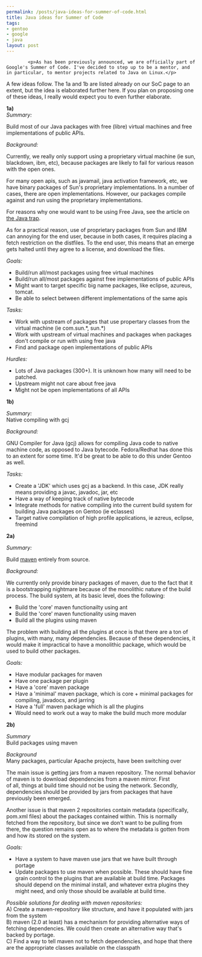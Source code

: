 ```yaml
--- 
permalink: /posts/java-ideas-for-summer-of-code.html
title: Java ideas for Summer of Code
tags: 
- gentoo
- google
- java
layout: post
---
```


			<p>As has been previously announced, we are officially part of Google's Summer of Code. I've decided to step up to be a mentor, and in particular, to mentor projects related to Java on Linux.</p>

<p>A few ideas follow. The 1a and 1b are listed already on our SoC page to an extent, but the idea is elaborated further here. If you plan on proposing one of these ideas, I really would expect you to even further elaborate.</p>

<p><strong>1a)</strong><br>
<em>Summary:</em><br>
   </p><p>Build most of our Java packages with free (libre) virtual machines and free implementations of public APIs.</p>

<p><em>Background:</em><br>
  </p><p>Currently, we really only support using a proprietary virtual machine (ie sun, blackdown, ibm, etc), because packages are likely to fail for various reason with the open ones.</p>
   <p>For many open apis, such as javamail, java activation framework, etc, we have binary packages of Sun's proprietary implementations. In a number of cases, there are open implementations. However, our packages compile against and run using the proprietary implementations.</p>
   <p>For reasons why one would want to be using Free Java, see the article on <a href="http://www.gnu.org/philosophy/java-trap.html">the Java trap</a>.</p>
   <p>As for a practical reason, use of proprietary packages from Sun and IBM can annoying for the end user, because in both cases, it requires placing a fetch restriction on the distfiles. To the end user, this means that an emerge gets halted until they agree to a license, and download the files.</p>

<p><em>Goals:</em>
</p><ul>
   <li>Build/run all/most packages using free virtual machines</li>
   <li>Build/run all/most packages against free implementations of public APIs</li>
   <li>Might want to target specific big name packages, like eclipse, azureus, tomcat.</li>
   <li>Be able to select between different implementations of the same apis</li></ul>

<p><em>Tasks:</em>
</p><ul>
   <li>Work with upstream of packages that use propertary classes from the virtual machine (ie com.sun.*, sun.*)</li>
   <li>Work with upstream of virtual machines and packages when packages don't compile or run with using free java</li>
   <li>Find and package open implementations of public APIs</li></ul>

<p><em>Hurdles:</em>
</p><ul>
   <li>Lots of Java packages (300+). It is unknown how many will need to be patched.</li>
   <li>Upstream might not care about free java</li>
   <li>Might not be open implementations of all APIs</li></ul>

<p><strong>1b)</strong></p>

<p><em>Summary:</em><br>
   Native compiling with gcj</p>

<p><em>Background:</em><br>
   </p><p>GNU Compiler for Java (gcj) allows for compiling Java code to native machine code, as opposed to Java bytecode. Fedora/Redhat has done this to an extent for some time. It'd be great to be able to do this under Gentoo as well.</p>

<p><em>Tasks:</em>
</p><ul>
   <li>Create a 'JDK' which uses gcj as a backend. In this case, JDK really means providing a javac, javadoc, jar, etc</li>
   <li>Have a way of keeping track of native bytecode</li>
   <li>Integrate methods for native compiling into the current build system for building Java packages on Gentoo (ie eclasses)</li>
   <li>Target native compilation of high profile applications, ie azreus, eclipse, freemind</li></ul>

<p><strong>2a)</strong></p>

<p><em>Summary:</em><br>
   </p><p>Build <a href="http://maven.apache.org">maven</a> entirely from source.</p>

<p><em>Background:</em><br>
   </p><p>We currently only provide binary packages of maven, due to the fact that it is a bootstrapping nightmare because of the monolithic nature of the build process. The build system, at its basic level, does the following:</p>
<ul>
   <li>Build the 'core' maven functionailty using ant</li>
   <li>Build the 'core' maven functionality using maven</li>
   <li>Build all the plugins using maven</li></ul>

   <p>The problem with building all the plugins at once is that there are a ton of plugins, with many, many dependencies. Because of these dependencies, it would make it impractical to have a monolithic package, which would be used to build other packages.</p>

<p><em>Goals:</em>
</p><ul>
   <li>Have modular packages for maven</li>
   <li>Have one package per plugin</li>
   <li>Have a 'core' maven package</li>
   <li>Have a 'minimal' maven package, which is core + minimal packages for compiling, javadocs, and jarring</li>
   <li>Have a 'full' maven package which is all the plugins</li>
   <li>Would need to work out a way to make the build much more modular</li></ul>

<p><strong>2b)</strong></p>

<p><em>Summary</em><br>
   Build packages using maven</p>

<p><em>Background</em><br>
   Many packages, particular Apache projects, have been switching over</p>

   <p>The main issue is getting jars from a maven repository. The normal behavior of maven is to download dependencies from a maven mirror. First<br>
of all, things at build time should not be using the network. Secondly, dependencies should be provided by jars from packages that have previously been emerged.</p>

   <p>Another issue is that maven 2 repositories contain metadata (specifically, pom.xml files) about the packages contained within. This is normally fetched from the repository, but since we don't want to be pulling from there, the question remains open as to where the metadata is gotten from and how its stored on the system.</p>

<p><em>Goals:</em>
</p><ul>
   <li>Have a system to have maven use jars that we have built through portage</li>
   <li>Update packages to use maven when possible. These should have fine grain control to the plugins that are available at build time. Packages should depend on the minimal install, and whatever extra plugins they might need, and only those should be available at build time.</li></ul>
<p><em>Possible solutions for dealing with maven repositories:</em><br>
       A) Create a maven-repository like structure, and have it populated with jars from the system<br>
       B) maven (2.0 at least) has a mechanism for providing alternative ways of fetching dependencies. We could then create an alternative way that's backed by portage.<br>
       C) Find a way to tell maven not to fetch dependencies, and hope that there are the appropriate classes  available on the classpath<em></em></p>					